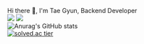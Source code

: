 Hi there 👋, I'm Tae Gyun, Backend Developer  
<a href="https://www.instagram.com/tg.kim/"><img src="https://img.shields.io/badge/Instagram-E4405F?style=flat-square&logo=Instagram&logoColor=white"/><a> <a href="mailto:je23ct@gmail.com"><img src="https://img.shields.io/badge/Gmail-EA4335?style=flat-square&logo=Gmail&logoColor=white"/><a>      
![Anurag's GitHub stats](https://github-readme-stats.vercel.app/api?username=t-g-kim&show_icons=true&theme=radical)  
[![solved.ac tier](http://mazassumnida.wtf/api/generate_badge?boj=je2ct)](https://solved.ac/je2ct)
